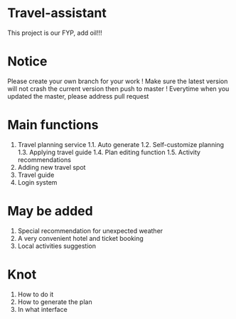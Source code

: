 # Travel-assistant
This project is our FYP, add oil!!!

# Notice

Please create your own branch for your work
! Make sure the latest version will not crash the current version then push to master
! Everytime when you updated the master, please address pull request

# Main functions
1.	Travel planning service
  1.1.	Auto generate
  1.2.	Self-customize planning
  1.3.	Applying travel guide
  1.4.	Plan editing function 
  1.5.	Activity recommendations
2.	Adding new travel spot
3.	Travel guide
4.	Login system

# May be added
1.	Special recommendation for unexpected weather 
2.	A very convenient hotel and ticket booking
3.	Local activities suggestion

# Knot
1. How to do it
2. How to generate the plan
3. In what interface
